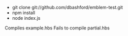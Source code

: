 * git clone git://github.com/dbashford/emblem-test.git
* npm install
* node index.js

Compiles example.hbs
Fails to compile partial.hbs
